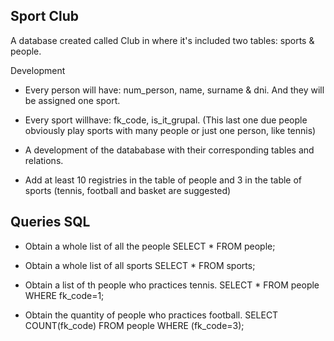## Sport Club

A database created called Club in where it's included two tables: sports & people.


Development


- Every person will have: num_person, name, surname & dni. And they will be assigned one sport.

- Every sport willhave: fk_code, is_it_grupal. (This last one due people obviously play sports with many people or just one person, like tennis)

- A development of the datababase with their corresponding tables and relations.

- Add at least 10 registries in the table of people and 3 in the table of sports (tennis, football and basket are suggested)


## Queries  SQL

- Obtain a whole list of all the people
    SELECT * FROM people;

- Obtain a whole list of all sports
    SELECT * FROM sports;

- Obtain a list of th people who practices tennis.
    SELECT * FROM people WHERE fk_code=1;

- Obtain the quantity of people who practices football.
    SELECT COUNT(fk_code) FROM people WHERE (fk_code=3);
